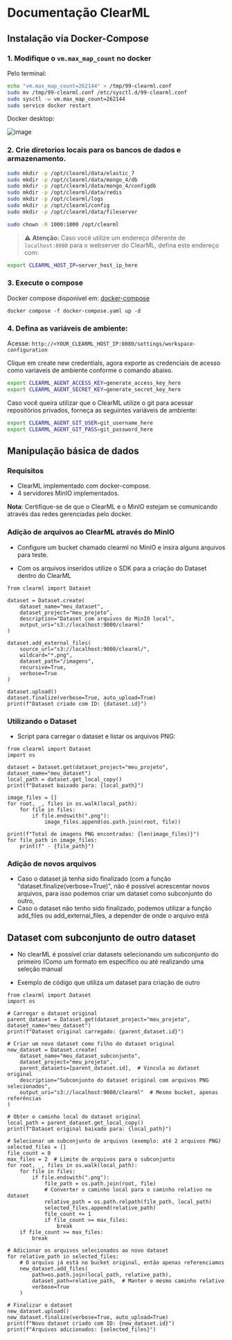 # Documentação ClearML

## Instalação via Docker-Compose
### 1. Modifique o `vm.max_map_count` no docker

Pelo terminal:
```bash
echo "vm.max_map_count=262144" > /tmp/99-clearml.conf
sudo mv /tmp/99-clearml.conf /etc/sysctl.d/99-clearml.conf
sudo sysctl -w vm.max_map_count=262144
sudo service docker restart
```

Docker desktop:

![image](https://github.com/user-attachments/assets/c51013ac-0460-4126-b703-ccff23db78ce)

### 2. Crie diretorios locais para os bancos de dados e armazenamento.
```bash
sudo mkdir -p /opt/clearml/data/elastic_7
sudo mkdir -p /opt/clearml/data/mongo_4/db
sudo mkdir -p /opt/clearml/data/mongo_4/configdb
sudo mkdir -p /opt/clearml/data/redis
sudo mkdir -p /opt/clearml/logs
sudo mkdir -p /opt/clearml/config
sudo mkdir -p /opt/clearml/data/fileserver
```

```bash
sudo chown -R 1000:1000 /opt/clearml
```

> ⚠️ **Atenção:** Caso você utilize um endereço diferente de `localhost:8080` para o webserver do ClearML, defina este endereço com:
```bash
export CLEARML_HOST_IP=server_host_ip_here
```

### 3. Execute o compose
Docker compose disponível em: [docker-compose](./docker-compose.yaml)
```
docker compose -f docker-compose.yaml up -d
```

### 4. Defina as variáveis de ambiente:

Acesse: `http://<YOUR_CLEARML_HOST_IP:8080/settings/workspace-configuration`

Clique em create new credentials, agora exporte as credenciais de acesso como variaveis de ambiente conforme o comando abaixo.

```bash
export CLEARML_AGENT_ACCESS_KEY=generate_access_key_here
export CLEARML_AGENT_SECRET_KEY=generate_secret_key_here
```

Caso você queira utilizar que o ClearML utilize o git para acessar repositórios privados, forneça as seguintes variáveis de ambiente:
```bash
export CLEARML_AGENT_GIT_USER=git_username_here
export CLEARML_AGENT_GIT_PASS=git_password_here
```

## Manipulação básica de dados
### Requisitos
- ClearML implementado com docker-compose.
- 4 servidores MinIO implementados.

**Nota**: Certifique-se de que o ClearML e o MinIO estejam se comunicando através das redes gerenciadas pelo docker.

### Adição de arquivos ao ClearML através do MinIO
- Configure um bucket chamado clearml no MinIO e insira alguns arquivos para teste.

- Com os arquivos inseridos utilize o SDK para a criação do Dataset dentro do ClearML
```
from clearml import Dataset

dataset = Dataset.create(
    dataset_name="meu_dataset",
    dataset_project="meu_projeto",
    description="Dataset com arquivos do MinIO local",
    output_uri="s3://localhost:9000/clearml"
)

dataset.add_external_files(
    source_url="s3://localhost:9000/clearml/",
    wildcard="*.png",
    dataset_path="/imagens",
    recursive=True,
    verbose=True
)

dataset.upload()
dataset.finalize(verbose=True, auto_upload=True)
print(f"Dataset criado com ID: {dataset.id}")
```

### Utilizando o Dataset
- Script para carregar o dataset e listar os arquivos PNG:
```
from clearml import Dataset
import os

dataset = Dataset.get(dataset_project="meu_projeto", dataset_name="meu_dataset")
local_path = dataset.get_local_copy()
print(f"Dataset baixado para: {local_path}")

image_files = []
for root, _, files in os.walk(local_path):
    for file in files:
        if file.endswith(".png"):
            image_files.append(os.path.join(root, file))

print(f"Total de imagens PNG encontradas: {len(image_files)}")
for file_path in image_files:
    print(f" - {file_path}")
```

### Adição de novos arquivos
- Caso o dataset já tenha sido finalizado (com a função "dataset.finalize(verbose=True)", não é possível acrescentar novos arquivos, para isso podemos criar um dataset como subconjunto do outro,
- Caso o dataset não tenho sido finalizado, podemos utilizar a função add_files ou add_external_files, a depender de onde o arquivo está

## Dataset com subconjunto de outro dataset
- No clearML é possível criar datasets selecionando um subconjunto do primeiro (Como um formato em específico ou até realizando uma seleção manual

- Exemplo de código que utiliza um dataset para criação de outro
```
from clearml import Dataset
import os

# Carregar o dataset original
parent_dataset = Dataset.get(dataset_project="meu_projeto", dataset_name="meu_dataset")
print(f"Dataset original carregado: {parent_dataset.id}")

# Criar um novo dataset como filho do dataset original
new_dataset = Dataset.create(
    dataset_name="meu_dataset_subconjunto",
    dataset_project="meu_projeto",
    parent_datasets=[parent_dataset.id],  # Vincula ao dataset original
    description="Subconjunto do dataset original com arquivos PNG selecionados",
    output_uri="s3://localhost:9000/clearml"  # Mesmo bucket, apenas referências
)

# Obter o caminho local do dataset original
local_path = parent_dataset.get_local_copy()
print(f"Dataset original baixado para: {local_path}")

# Selecionar um subconjunto de arquivos (exemplo: até 2 arquivos PNG)
selected_files = []
file_count = 0
max_files = 2  # Limite de arquivos para o subconjunto
for root, _, files in os.walk(local_path):
    for file in files:
        if file.endswith(".png"):
            file_path = os.path.join(root, file)
            # Converter o caminho local para o caminho relativo no dataset
            relative_path = os.path.relpath(file_path, local_path)
            selected_files.append(relative_path)
            file_count += 1
            if file_count >= max_files:
                break
    if file_count >= max_files:
        break

# Adicionar os arquivos selecionados ao novo dataset
for relative_path in selected_files:
    # O arquivo já está no bucket original, então apenas referenciamos
    new_dataset.add_files(
        path=os.path.join(local_path, relative_path),
        dataset_path=relative_path,  # Manter o mesmo caminho relativo
        verbose=True
    )

# Finalizar o dataset
new_dataset.upload()
new_dataset.finalize(verbose=True, auto_upload=True)
print(f"Novo dataset criado com ID: {new_dataset.id}")
print(f"Arquivos adicionados: {selected_files}")
```
